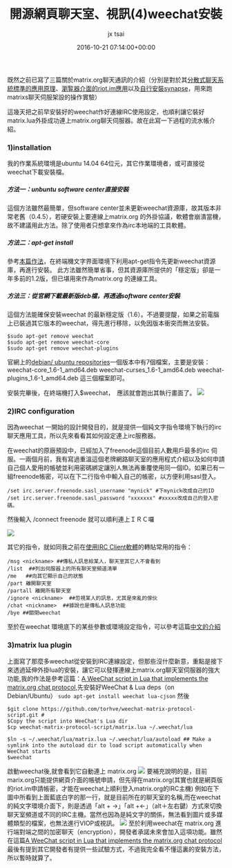 ﻿---
author: jx tsai
date: 2016-10-21 07:14:00+00:00
title: 開源網頁聊天室、視訊(4)weechat安裝
category:
- opensources
- dotlife
---
既然之前已寫了三篇關於matrix.org聊天通訊的介紹（分別是對於其[分散式聊天系統標準的應用原理](http://self.jxtsai.info/2016/09/1-matrixorg.html)、[瀏覧器介面的riot.im應用](http://self.jxtsai.info/2016/09/2-riot.html)以及[自行安裝synapse](http://self.jxtsai.info/2016/09/3-synapse.html)，用來跑matrixs聊天伺服架設的操作實驗）

這幾天把之前早安裝好的weechat作好連線IRC使用設定，也順利讓它裝好matrix.lua外掛成功連上matrix.org聊天伺服器。故在此寫一下過程的流水帳介紹。


### 1)installation
我的作業系統環境是ubuntu 14.04 64位元，其它作業環境者，或可直接從weechat下載安裝檔。
##### 方法一：unbuntu software center直接安裝

這個方法雖然最簡單，但software center並未更新weechat資源庫，故其版本非常老舊（0.4.5），若硬安裝上要連線上matrix.org 的外掛協議，軟體會崩潰當機，故不建議用此方法。除了使用者只想拿來作為irc本地端的工具軟體。

##### 方法二：apt-get install
參考[本篇作法](http://ubuntuhandbook.org/index.php/2015/05/install-weechat-irc-client-ubuntu-15-0414-04/)，在終端機文字界面環境下利用apt-get指令先更新weechat資源庫，再進行安裝。
此方法雖然簡單省事，但其資源庫所提供的「穩定版」卻是一年多前的1.2版，但已堪用來作為matrix.org 的連線工具。

##### 方法三：從官網下載最新版deb檔，再透過software center安裝
這個方法能確保安裝weechat 的最新穩定版（1.6）。不過要提醍，如果之前電腦上已裝過其它版本的weechat，得先進行移除，以免因版本衝突而無法安裝。
```
$sudo apt-get remove weechat
$sudo apt-get remove weechat-core
$sudo apt-get remove weechat-plugins
```
官網上的[debian/ ubuntu repositories](https://weechat.org/download/debian/)一個版本中有7個檔案，主要是安裝：
weechat-core_1.6-1_amd64.deb 
weechat-curses_1.6-1_amd64.deb
weechat-plugins_1.6-1_amd64.deb 
這三個檔案即可。

安裝完畢後，在終端機打入$weechat，　應該就會跑出其執行畫面了。
![](https://i.imgur.com/Q0W5f0C.png)

### 2)IRC configuration
因為weechat 一開始的設計開發目的，就是提供一個純文字指令環境下執行的irc聊天應用工具，所以先來看看其如何設定連上irc服務器。

在weechat的原廠預設中，已經加入了freenode這個目前人數用戶最多的irc 伺服。一兩個月前，我有寫過重溫這個老牌網路聊天室的應用程式介紹以及如何申請自己個人愛用的帳號並利用密碼綁定讓別人無法再重覆使用同一個ID。如果已有一組freenode帳密，可以在下二行指令中輸入自己的帳密，以方便利用sasl登入。
```
/set irc.server.freenode.sasl_username "mynick" #下mynick改成自己的ID
/set irc.server.freenode.sasl_password "xxxxxxx" #xxxxx改成自己的登入密碼。
```
然後輸入 /connect freenode 就可以順利連上ＩＲＣ囉

![](https://i.imgur.com/3hCYoPf.png)

其它的指令，就如同我之前在[使用IRC Client軟體](http://self.jxtsai.info/2016/08/irc-clients.html)的轉貼常用的指令：
```/join #channelname ##加入某聊天室
/msg <nickname> ##傳私人訊息給某人，聊天室其它人不會看到
/list  ##列出伺服器上的所有聊天室頻道清單
/me   ##向其它顯示自己的狀態
/part 離開聊天室
/partall 離開所有聊天室
/ignore <nickname>  ##忽視某人的訊息，尤其是來亂的傢伙
/chat <nickname>  ##據說也是傳私人訊息功能
/bye ##關閉weechat
```
至於在weechat 環境底下的某些參數或環境設定指令，可以參考這篇[中文的介紹](https://blog.fykuan.tw/2014/12/23/%E5%A5%BD%E7%94%A8%E7%9A%84-irc-client-weechat/)

### 3)matrix lua plugin
上面寫了那麼多weechat從安裝到IRC連線設定，但那些沒什麼新意，重點是接下來透過延伸外掛lua的安裝，讓它可以發揮連線上matrix.org聊天室伺服器的強大功能,我的作法是參考這篇：[A WeeChat script in Lua that implements the matrix.org chat protocol](https://github.com/torhve/weechat-matrix-protocol-script),先安裝好WeeChat & Lua deps（on Debian/Ubuntu）
`sudo apt-get install weechat lua-cjson`
然後
```
$git clone https://github.com/torhve/weechat-matrix-protocol-script.git #
$Copy the script into WeeChat's Lua dir
$cp weechat-matrix-protocol-script/matrix.lua ~/.weechat/lua

$ln -s ~/.weechat/lua/matrix.lua ~/.weechat/lua/autoload ## Make a symlink into the autoload dir to load script automatically when WeeChat starts
$weechat
```
啟動weechat後,就會看到它自動連上 matrix.org
![](https://i.imgur.com/Q1uSLDd.png)
要補充說明的是，目前marix.org只能提供網頁介面的帳號申請，但先得在matrix.org(其實也就是網頁版的riot.im申請帳密，才能在weechat上順利登入matrix.org的IRC主機)
例如在下圖中所看到上面藍底白字的那一行，就是目前所在的聊天室的名稱,而在weechat的純文字環境介面下，則是透過「alt + ->」「alt +<-」（alt＋左右鍵）方式來切換聊天室頻道或不同的IRC主機。當然也因為是純文字的關係，無法看到圖片或多媒體類型的檔案，也無法進行VIOP或視訊。
![](https://i.imgur.com/eDXEMLV.png)
至於利用weechat在 matrix.org 進行端對端之間的加密聊天（encryption），開發者承諾未來會加入這項功能。雖然在這篇[A WeeChat script in Lua that implements the matrix.org chat protocol](https://github.com/torhve/weechat-matrix-protocol-script)最後有提到其它開發者有提供一些試驗方式，不過我完全看不懂這裏的安裝方法，所以暫時就算了。


